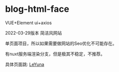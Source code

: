# blog-html-face

VUE+Element ui+axios

2022-03-29版本 简洁风网站

单页面项目，所以如果需要做网站的Seo优化不可能存在。

有nuxt服务端渲染分支，但是极其不稳定，不推荐。

具体页面跳: [LeYuna](https://www.leyuna.xyz)

